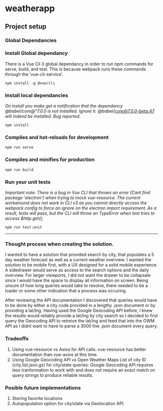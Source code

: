 # weatherapp

## Project setup

### Global Dependancies


### Install Global dependancy
There is a Vue Cli 3 global dependancy in order to run npm commands for serve, build, and test. This is because webpack runs these commands through the 'vue-cli-service'.

```
npm install -g @vue/cli
```

### Install local dependancies
_On install you make get a notification that the dependancy @babel/core@^7.0.0 is not installed. Ignore it. @babel/core@7.0.0-beta.47 will indeed be installed. Bug reported._

```
npm install
```

### Compiles and hot-reloads for development
```
npm run serve
```

### Compiles and minifies for production
```
npm run build
```

### Run your unit tests
_Important note: There is a bug in Vue CLI that throws an error (Cant find package 'electron') when trying to mock vue-resource. The current workaround does not work in CLI v3 as you cannot directly access the webpack config to force an ignore on the electron import requirement. As a result, tests will pass, but the CLI will throw an TypeError when test tries to access $http.get();_

```
npm run test:unit
```

---

### Thought process when creating the solution.

I wanted to have a solution that provided search by city, that populates a 5 day weather forecast as well as a current weather overview. I wanted the solution to be mobile first, with a UX designed for a solid mobile experience. A sidedrawer would serve as access to the search options and the daily overview. For larger viewports, I did not want the drawer to be collapsale since I would have the space to display all information on screen. Being unsure of how long queries would take to resolve, there needed to be a loader or some other indication that a process was occuring. 

After reviewing the API documentation I discovered that queries would have to be done by either a city code provided in a lengthy .json document or by providing a lat/lng. Having used the Google Geocoding API before, I knew the results would reliably provide a lat/lng by city search so I decided to first query the Geocoding API to retreive the lat/lng and feed that into the OWM API as I didnt want to have to parse a 3000 line .json document every query. 

### Tradeoffs
1. Using vue-resource vs Axios for API calls: vue-resource has better documentation than vue-axios at this time.
2. Using Google Geocoding API vs Open Weather Maps List of city ID (city.list.json.gz) for city/state queries: Google Geocoding API requires less tranformation to work with and does not require an exact match on query strings to produce reliable results. 

### Posible future implementations
1. Storing favorite locations
2. Autopopulation option for city/state via Geolocation API.

